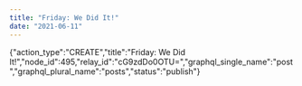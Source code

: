 ```yaml
---
title: "Friday: We Did It!"
date: "2021-06-11"
---
```


{"action\_type":"CREATE","title":"Friday: We Did It!","node\_id":495,"relay\_id":"cG9zdDo0OTU=","graphql\_single\_name":"post","graphql\_plural\_name":"posts","status":"publish"}
